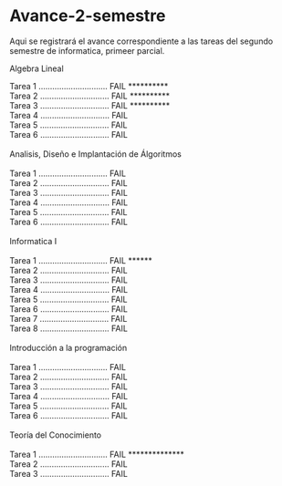 # Avance-2-semestre

Aqui se registrará el avance correspondiente a las tareas del segundo semestre de informatica, primeer parcial.


Algebra Lineal

  Tarea 1 .............................. FAIL ********** <br>
  Tarea 2 .............................. FAIL ********** <br>
  Tarea 3 .............................. FAIL ********** <br>
  Tarea 4 .............................. FAIL <br>
  Tarea 5 .............................. FAIL<br>
  Tarea 6 .............................. FAIL<br>
<br>
Analisis, Diseño e Implantación de Álgoritmos<br>
  <br>
  Tarea 1 .............................. FAIL<br>
  Tarea 2 .............................. FAIL<br>
  Tarea 3 .............................. FAIL<br>
  Tarea 4 .............................. FAIL<br>
  Tarea 5 .............................. FAIL<br>
  Tarea 6 .............................. FAIL<br>
<br>
Informatica I<br>
<br>
  Tarea 1 .............................. FAIL ******<br>
  Tarea 2 .............................. FAIL<br>
  Tarea 3 .............................. FAIL<br>
  Tarea 4 .............................. FAIL<br>
  Tarea 5 .............................. FAIL<br>
  Tarea 6 .............................. FAIL<br>
  Tarea 7 .............................. FAIL<br>
  Tarea 8 .............................. FAIL<br>
<br>
Introducción a la programación<br>
<br>
  Tarea 1 .............................. FAIL<br>
  Tarea 2 .............................. FAIL<br>
  Tarea 3 .............................. FAIL<br>
  Tarea 4 .............................. FAIL<br>
  Tarea 5 .............................. FAIL<br>
  Tarea 6 .............................. FAIL<br>
  <br>
Teoría del Conocimiento<br>
<br>
  Tarea 1 .............................. FAIL **************<br>
  Tarea 2 .............................. FAIL<br>
  Tarea 3 .............................. FAIL<br>
<br>
